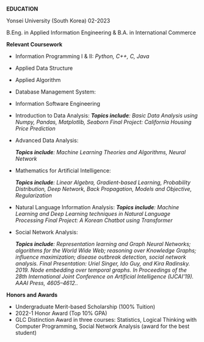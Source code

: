 **EDUCATION**

Yonsei University (South Korea)
02-2023

B.Eng. in Applied Information Engineering & 
B.A. in International Commerce

**Relevant Coursework**

- Information Programming I & II: *Python, C++, C, Java*

- Applied Data Structure

- Applied Algorithm

- Database Management System: 

- Information Software Engineering

- Introduction to Data Analysis:
  ***Topics include**: Basic Data Analysis using Numpy, Pandas, Matplotlib, Seaborn*
  *Final Project: California Housing Price Prediction*

- Advanced Data Analysis:

  ***Topics include**: Machine Learning Theories and Algorithms, Neural Network*

- Mathematics for Artificial Intelligence:

  ***Topics include**: Linear Algebra, Gradient-based Learning, Probability Distribution, Deep Network, Back Propagation, Models and       Objective, Regularization*

- Natural Language Information Analysis:
  ***Topics include**: Machine Learning and Deep Learning techniques in Natural Language Processing*
  *Final Project: A Korean Chatbot using Transformer*

- Social Network Analysis:

  ***Topics include**: Representation learning and Graph Neural Networks; algorithms for the World Wide Web; reasoning over Knowledge      Graphs; influence maximization; disease outbreak detection, social network analysis.*
  *Final Presentation: Uriel Singer, Ido Guy, and Kira Radinsky. 2019. Node embedding over temporal graphs. In Proceedings of the 28th     International Joint Conference on Artificial Intelligence (IJCAI'19). AAAI Press, 4605–4612..*

**Honors and Awards**

- Undergraduate Merit-based Scholarship (100% Tuition)
- 2022-1 Honor Award (Top 10% GPA)
- GLC Distinction Award in three courses: Statistics, Logical Thinking with Computer Programming, Social Network Analysis (award for the best student) 

